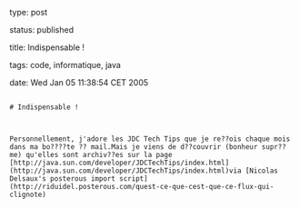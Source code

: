 type: post
status: published
title: Indispensable !
tags: code, informatique, java
date: Wed Jan 05 11:38:54 CET 2005
~~~~~~
# Indispensable !

Personnellement, j'adore les JDC Tech Tips que je re??ois chaque mois dans ma bo????te ?? mail.Mais je viens de d??couvrir (bonheur supr??me) qu'elles sont archiv??es sur la page [http://java.sun.com/developer/JDCTechTips/index.html](http://java.sun.com/developer/JDCTechTips/index.html)via [Nicolas Delsaux's posterous import script](http://riduidel.posterous.com/quest-ce-que-cest-que-ce-flux-qui-clignote)